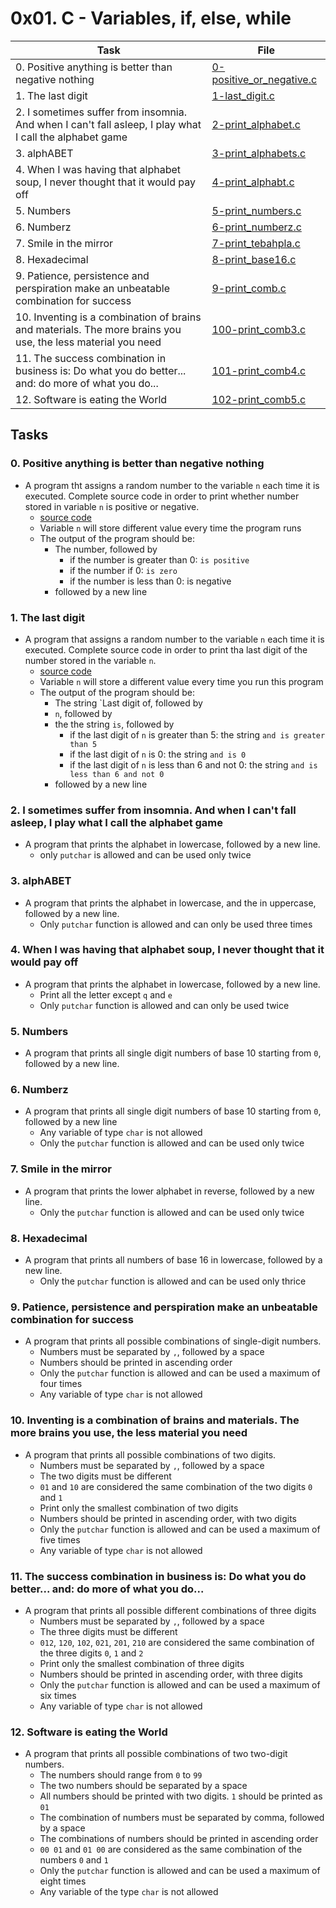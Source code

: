 # 0x01. C - Variables, if, else, while

| Task | File |
| ---- | ---- |
| 0. Positive anything is better than negative nothing | [0-positive_or_negative.c](./0-positive_or_negative.c) |
| 1. The last digit | [1-last_digit.c](./1-last_digit.c) |
| 2. I sometimes suffer from insomnia. And when I can't fall asleep, I play what I call the alphabet game | [2-print_alphabet.c](./2-print_alphabet.c) |
| 3. alphABET | [3-print_alphabets.c](./3-print_alphabets.c) |
| 4. When I was having that alphabet soup, I never thought that it would pay off | [4-print_alphabt.c](./4-print_alphabt.c) |
| 5. Numbers | [5-print_numbers.c](./5-print_numbers.c) |
| 6. Numberz | [6-print_numberz.c](./6-print_numberz.c) |
| 7. Smile in the mirror | [7-print_tebahpla.c](./7-print_tebahpla.c) |
| 8. Hexadecimal | [8-print_base16.c](./8-print_base16.c) |
| 9. Patience, persistence and perspiration make an unbeatable combination for success | [9-print_comb.c](./9-print_comb.c) |
| 10. Inventing is a combination of brains and materials. The more brains you use, the less material you need | [100-print_comb3.c](./100-print_comb3.c) |
| 11. The success combination in business is: Do what you do better... and: do more of what you do... | [101-print_comb4.c](./101-print_comb4.c) |
| 12. Software is eating the World | [102-print_comb5.c](./102-print_comb5.c) |

## Tasks
### 0. Positive anything is better than negative nothing
* A program tht assigns a random number to the variable `n` each time it is executed. Complete source code in order to print whether number stored in variable `n` is positive or negative.
	* [source code](https://github.com/alx-tools/0x01.c/blob/master/0-positive_or_negative_c)
	* Variable `n` will store different value every time the program runs
	* The output of the program should be:
		* The number, followed by
			* if the number is greater than 0: `is positive`
			* if the number if 0: `is zero`
			* if the number is less than 0: is negative
		* followed by a new line
### 1. The last digit
* A program that assigns a random number to the variable `n` each time it is executed. Complete source code in order to print tha last digit of the number stored in the variable `n`.
	* [source code](https://github.com/alx-tools/0x01.c/blob/master/1-last_digit_c)
	* Variable `n` will store a different value every time you run this program
	* The output of the program should be:
		* The string `Last digit of, followed by
		* `n`, followed by
		* the the string `is`, followed by
			* if the last digit of `n` is greater than 5: the string `and is greater than 5`
			* if the last digit of `n` is 0: the string `and is 0`
			* if the last digit of `n` is less than 6 and not 0: the string `and is less than 6 and not 0`
		* followed by a new line
### 2. I sometimes suffer from insomnia. And when I can't fall asleep, I play what I call the alphabet game
* A program that prints the alphabet in lowercase, followed by a new line.
	* only `putchar` is allowed and can be used only twice
### 3. alphABET
* A program that prints the alphabet in lowercase, and the in uppercase, followed by a new line.
	* Only `putchar` function is allowed and can only be used three times
### 4. When I was having that alphabet soup, I never thought that it would pay off
* A program that prints the alphabet in lowercase, followed by a new line.
	* Print all the letter except `q` and `e`
	* Only `putchar` function is allowed and can only be used twice
### 5. Numbers
* A program that prints all single digit numbers of base 10 starting from `0`, followed by a new line.
### 6. Numberz
* A program that prints all single digit numbers of base 10 starting from `0`, followed by a new line
	* Any variable of type `char` is not allowed
	* Only the `putchar` function is allowed and can be used only twice
### 7. Smile in the mirror
* A program that prints the lower alphabet in reverse, followed by a new line.
	* Only the `putchar` function is allowed and can be used only twice
### 8. Hexadecimal
* A program that prints all numbers of base 16 in lowercase, followed by a new line.
	* Only the `putchar` function is allowed and can be used only thrice
### 9. Patience, persistence and perspiration make an unbeatable combination for success
* A program that prints all possible combinations of single-digit numbers.
	* Numbers must be separated by `,`, followed by a space
	* Numbers should be printed in ascending order
	* Only the `putchar` function is allowed and can be used a maximum of four times
	* Any variable of type `char` is not allowed
### 10. Inventing is a combination of brains and materials. The more brains you use, the less material you need
* A program that prints all possible combinations of two digits.
	* Numbers must be separated by `,`, followed by a space
	* The two digits must be different
	* `01` and `10` are considered the same combination of the two digits `0` and `1`
	* Print only the smallest combination of two digits
	* Numbers should be printed in ascending order, with two digits
	* Only the `putchar` function is allowed and can be used a maximum of five times
	* Any variable of type `char` is not allowed
### 11. The success combination in business is: Do what you do better... and: do more of what you do...
* A program that prints all possible different combinations of three digits
	* Numbers must be separated by `,`, followed by a space
	* The three digits must be different
	* `012`, `120`, `102`, `021`, `201`, `210` are considered the same combination of the three digits `0`, `1` and `2`
	* Print only the smallest combination of three digits
	* Numbers should be printed in ascending order, with three digits
	* Only the `putchar` function is allowed and can be used a maximum of six times
	* Any variable of type `char` is not allowed
### 12. Software is eating the World
* A program that prints all possible combinations of two two-digit numbers.
	* The numbers should range from `0` to `99`
	* The two numbers should be separated by a space
	* All numbers should be printed with two digits. `1` should be printed as `01`
	* The combination of numbers must be separated by comma, followed by a space
	* The combinations of numbers should be printed in ascending order
	* `00 01` and `01 00` are considered as the same combination of the numbers `0` and `1`
	* Only the `putchar` function is allowed and can be used a maximum of eight times
	* Any variable of the type `char` is not allowed
